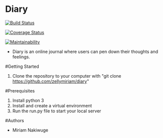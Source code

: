 # Diary

[![Build Status](https://travis-ci.com/zellymiriam/diary.svg?branch=test)](https://travis-ci.com/zellymiriam/diary)

[![Coverage Status](https://coveralls.io/repos/github/zellymiriam/diary/badge.svg?branch=master)](https://coveralls.io/github/zellymiriam/diary?branch=master)

[![Maintainability](https://api.codeclimate.com/v1/badges/465c8859d4b15efa58b8/maintainability)](https://codeclimate.com/github/zellymiriam/diary/maintainability)

- Diary is an online journal where users can pen down their thoughts and feelings.

#Getting Started

1. Clone the repository to your computer with 
"git clone  https://github.com/zellymiriam/diary"


#Prerequisites

1. Install python 3
2. Install and create a virtual environment
3. Run the run.py file to start your local server




#Authors

- Miriam Nakiwuge 


